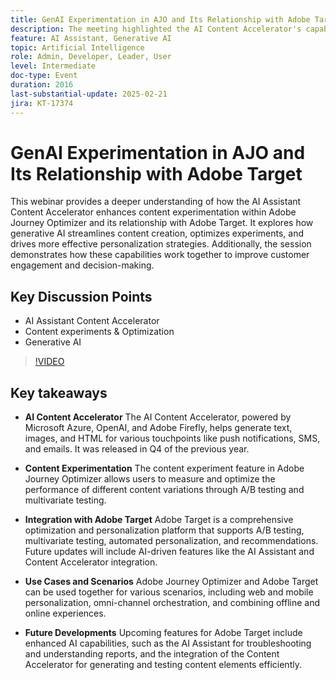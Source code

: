 ```yaml
---
title: GenAI Experimentation in AJO and Its Relationship with Adobe Target
description: The meeting highlighted the AI Content Accelerator's capabilities in generating text, images, and HTML, content experimentation through Adobe Journey Optimizer, integration with Adobe Target for optimization and personalization, various use cases for combined tools, and future developments including enhanced AI features.
feature: AI Assistant, Generative AI
topic: Artificial Intelligence
role: Admin, Developer, Leader, User
level: Intermediate
doc-type: Event
duration: 2016
last-substantial-update: 2025-02-21
jira: KT-17374
---
```


# GenAI Experimentation in AJO and Its Relationship with Adobe Target

This webinar provides a deeper understanding of how the AI Assistant Content Accelerator enhances content experimentation within Adobe Journey Optimizer and its relationship with Adobe Target. It explores how generative AI streamlines content creation, optimizes experiments, and drives more effective personalization strategies. Additionally, the session demonstrates how these capabilities work together to improve customer engagement and decision-making.

## Key Discussion Points

* AI Assistant Content Accelerator 
* Content experiments & Optimization 
* Generative AI

>[!VIDEO](https://video.tv.adobe.com/v/3444453/?learn=on&enablevpops)

## Key takeaways

* **AI Content Accelerator** The AI Content Accelerator, powered by Microsoft Azure, OpenAI, and Adobe Firefly, helps generate text, images, and HTML for various touchpoints like push notifications, SMS, and emails. It was released in Q4 of the previous year.

* **Content Experimentation** The content experiment feature in Adobe Journey Optimizer allows users to measure and optimize the performance of different content variations through A/B testing and multivariate testing.

* **Integration with Adobe Target** Adobe Target is a comprehensive optimization and personalization platform that supports A/B testing, multivariate testing, automated personalization, and recommendations. Future updates will include AI-driven features like the AI Assistant and Content Accelerator integration.

* **Use Cases and Scenarios** Adobe Journey Optimizer and Adobe Target can be used together for various scenarios, including web and mobile personalization, omni-channel orchestration, and combining offline and online experiences.

* **Future Developments** Upcoming features for Adobe Target include enhanced AI capabilities, such as the AI Assistant for troubleshooting and understanding reports, and the integration of the Content Accelerator for generating and testing content elements efficiently.
